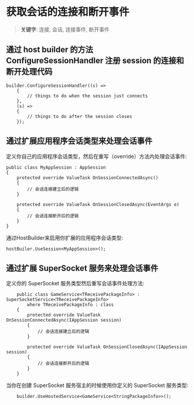# 获取会话的连接和断开事件

> __关键字__: 连接, 会话, 连接事件, 断开事件

## 通过 host builder 的方法 ConfigureSessionHandler 注册 session 的连接和断开处理代码

    builder.ConfigureSessionHandler((s) =>
        {
            // things to do when the session just connects
        },
        (s) =>
        {
            // things to do after the session closes
        });

## 通过扩展应用程序会话类型来处理会话事件

定义你自己的应用程序会话类型，然后在重写（override）方法内处理会话事件:

    public class MyAppSession : AppSession
    {
        protected override ValueTask OnSessionConnectedAsync()
        {
            // 会话连接建立后的逻辑
        }

        protected override ValueTask OnSessionClosedAsync(EventArgs e)
        {
            // 会话连接断开后的逻辑
        }
    }

通过HostBuilder来启用你扩展的应用程序会话类型:

    hostBuiler.UseSession<MyAppSession>();


## 通过扩展 SuperSocket 服务来处理会话事件

定义你的 SuperSocket 服务类型然后重写会话事件处理方法:

        public class GameService<TReceivePackageInfo> : SuperSocketService<TReceivePackageInfo>
            where TReceivePackageInfo : class
        {
            protected override ValueTask OnSessionConnectedAsync(IAppSession session)
            {
                // 会话连接建立后的逻辑
            }

            protected override ValueTask OnSessionClosedAsync(IAppSession session)
            {
                // 会话连接断开后的逻辑
            }
        }

当你在创建 SuperSocket 服务宿主的时候使用你定义的 SuperSocket 服务类型:

        builder.UseHostedService<GameService<StringPackageInfo>>();